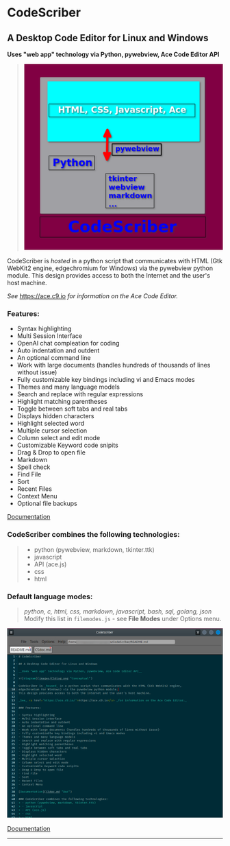 # CodeScriber

## A Desktop Code Editor for Linux and Windows

__Uses "web app" technology via Python, pywebview, Ace Code Editor API__

>![diagram](images/CSdiag.png "Conceptual")

CodeScriber is _hosted_ in a python script that communicates with HTML (Gtk WebKit2 engine,
edgechromium for Windows) via the pywebview python module.
This design provides access to both the Internet and the user's host machine.

_See_ <a href='https://ace.c9.io/'>https://ace.c9.io</a> _for information on the Ace Code Editor._

### Features:

- Syntax highlighting
- Multi Session Interface
- OpenAI chat compleation for coding
- Auto indentation and outdent
- An optional command line
- Work with large documents (handles hundreds of thousands of lines without issue)
- Fully customizable key bindings including vi and Emacs modes
- Themes and many language models
- Search and replace with regular expressions
- Highlight matching parentheses
- Toggle between soft tabs and real tabs
- Displays hidden characters
- Highlight selected word
- Multiple cursor selection
- Column select and edit mode
- Customizable Keyword code snipits
- Drag & Drop to open file
- Markdown
- Spell check
- Find File
- Sort
- Recent Files
- Context Menu
- Optional file backups

[Documentation](CSdoc.md "Doc")

### CodeScriber combines the following technologies:
> - python (pywebview, markdown, tkinter.ttk)
> - javascript
> - API (ace.js)
> - css
> - html

### Default language modes:
> _python, c, html, css, markdown, javascript, bash, sql, golang, json_  
Modify this list in `filemodes.js` - see **File Modes** under Options menu.

![CodeScriber](images/CS1.png "CodeScriber")

[Documentation](CSdoc.md "Doc")

---

